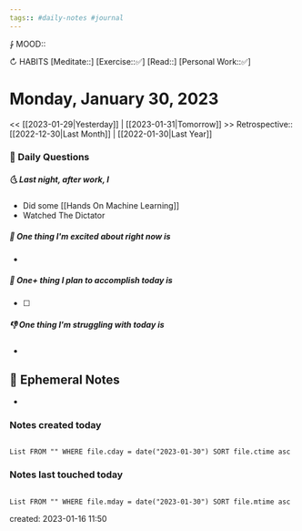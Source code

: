 ```yaml
---
tags:: #daily-notes #journal
---
```


⨑ MOOD::

↻ HABITS
[Meditate::]
[Exercise::✅]
[Read::]
[Personal Work::✅]

# Monday, January 30, 2023

\<\< [[2023-01-29|Yesterday]] | [[2023-01-31|Tomorrow]] >>
Retrospective:: [[2022-12-30|Last Month]] | [[2022-01-30|Last Year]]

### 📅 Daily Questions

##### 🌜 Last night, after work, I

- Did some [[Hands On Machine Learning]]
- Watched The Dictator

##### 🙌 One thing I'm excited about right now is

-

##### 🚀 One+ thing I plan to accomplish today is

- [ ]

##### 👎 One thing I'm struggling with today is

-

## 📝 Ephemeral Notes

-

### Notes created today

```dataview

List FROM "" WHERE file.cday = date("2023-01-30") SORT file.ctime asc

```

### Notes last touched today

```dataview

List FROM "" WHERE file.mday = date("2023-01-30") SORT file.mtime asc

```

created: 2023-01-16 11:50
